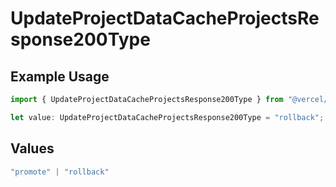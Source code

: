 # UpdateProjectDataCacheProjectsResponse200Type

## Example Usage

```typescript
import { UpdateProjectDataCacheProjectsResponse200Type } from "@vercel/sdk/models/operations/updateprojectdatacache.js";

let value: UpdateProjectDataCacheProjectsResponse200Type = "rollback";
```

## Values

```typescript
"promote" | "rollback"
```